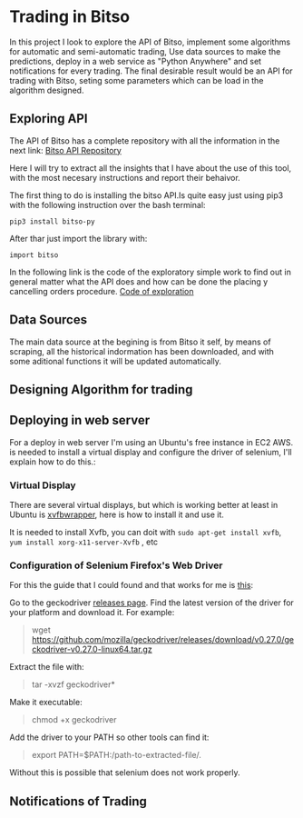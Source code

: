 # Trading in Bitso

In this project I look to explore the API of Bitso, implement some algorithms for automatic and semi-automatic trading, Use data sources to make the predictions, deploy in a web service as "Python Anywhere" and set notifications for every trading. The final desirable result would be an API for trading with Bitso, seting some parameters which can be load in the algorithm designed.

## Exploring API

The API of Bitso has a complete repository with all the information in the next link: [Bitso API Repository](https://github.com/bitsoex/bitso-py)

Here I will try to extract all the insights that I have about the use of this tool, with the most necesary instructions and report their behaivor.

The first thing to do is installing the bitso API.Is quite easy just using pip3 with the following instruction over the bash terminal: 

    pip3 install bitso-py
    
After thar just import the library with:

    import bitso
    
In the following link is the code of the exploratory simple work to find out in general matter what the API does and how can be done the placing y cancelling orders procedure. [Code of exploration](https://github.com/albertoid/bitso/blob/master/Bitso.ipynb)

## Data Sources
The main data source at the begining is from Bitso it self, by means of scraping, all the historical indormation has been downloaded, and with some aditional functions it will be updated automatically.

## Designing Algorithm for trading

## Deploying in web server
For a deploy in web server I'm using an Ubuntu's free instance in EC2 AWS. is needed to install a virtual display and configure the driver of selenium, I'll explain how to do this.:

### Virtual Display
There are several virtual displays, but which is working better at least in Ubuntu is [xvfbwrapper](https://github.com/cgoldberg/xvfbwrapper), here is how to install it and use it.

It is needed to install Xvfb, you can doit with `sudo apt-get install xvfb`, `yum install xorg-x11-server-Xvfb` , etc

### Configuration of Selenium Firefox's Web Driver

For this the guide that I could found and that works for me is [this](https://askubuntu.com/questions/870530/how-to-install-geckodriver-in-ubuntu/871077#871077?newreg=c009dd10ec804e188de0f596d03cb1a0):

Go to the geckodriver [releases page](https://github.com/mozilla/geckodriver/releases). Find the latest version of the driver for your platform and download it. For example:

> wget https://github.com/mozilla/geckodriver/releases/download/v0.27.0/geckodriver-v0.27.0-linux64.tar.gz

Extract the file with:

>tar -xvzf geckodriver*

Make it executable:

>chmod +x geckodriver

Add the driver to your PATH so other tools can find it:

>export PATH=$PATH:/path-to-extracted-file/.

Without this is possible that selenium does not work properly.


## Notifications of Trading
